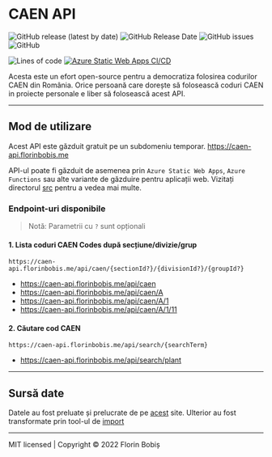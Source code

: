 # CAEN API

![GitHub release (latest by date)](https://img.shields.io/github/v/release/twentytwokhz/caen-api)
![GitHub Release Date](https://img.shields.io/github/release-date/twentytwokhz/caen-api)
![GitHub issues](https://img.shields.io/github/issues/twentytwokhz/caen-api)
![GitHub](https://img.shields.io/github/license/twentytwokhz/caen-api)

![Lines of code](https://img.shields.io/tokei/lines/github/twentytwokhz/caen-api)
[![Azure Static Web Apps CI/CD](https://github.com/twentytwokhz/caen-api/actions/workflows/azure-static-web-apps-lively-island-0c5aca203.yml/badge.svg)](https://github.com/twentytwokhz/caen-api/actions/workflows/azure-static-web-apps-lively-island-0c5aca203.yml)

Acesta este un efort open-source pentru a democratiza folosirea codurilor CAEN din România.
Orice persoană care dorește să folosească coduri CAEN in proiecte personale e liber să folosească acest API.

---
## Mod de utilizare
Acest API este găzduit gratuit pe un subdomeniu temporar.
https://caen-api.florinbobis.me

API-ul poate fi găzduit de asemenea prin `Azure Static Web Apps`, `Azure Functions` sau alte variante de găzduire pentru aplicații web.
Vizitați directorul [src](https://github.com/twentytwokhz/caen-api/tree/master/src) pentru a vedea mai multe.

### Endpoint-uri disponibile

> Notă: Parametrii cu `?` sunt opționali

#### 1. Lista coduri CAEN Codes după secțiune/divizie/grup

`https://caen-api.florinbobis.me/api/caen/{sectionId?}/{divisionId?}/{groupId?}`

- https://caen-api.florinbobis.me/api/caen
- https://caen-api.florinbobis.me/api/caen/A
- https://caen-api.florinbobis.me/api/caen/A/1
- https://caen-api.florinbobis.me/api/caen/A/1/11

#### 2. Căutare cod CAEN

`https://caen-api.florinbobis.me/api/search/{searchTerm}`

- https://caen-api.florinbobis.me/api/search/plant

---
## Sursă date

Datele au fost preluate și prelucrate de pe [acest](http://legislatie.just.ro/Public/DetaliiDocument/81727) site.
Ulterior au fost transformate prin tool-ul de [import](https://github.com/twentytwokhz/caen-api/tree/master/src/CAEN.Import)

---
MIT licensed | Copyright © 2022 Florin Bobiș
